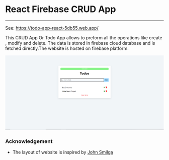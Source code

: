 # React Firebase CRUD App
---
See:  [ https://todo-app-react-5db55.web.app/ ](https://todo-app-react-5db55.web.app/)

This CRUD App Or Todo App allows to preform all the operations like create , modify and delete. The data is stored in firebase cloud database and is fetched directly.The website is hosted on firebase platform.

![website screenshot](https://raw.githubusercontent.com/Tarsh333/React-Firebase-CRUD-App/master/Screenshot.png)

### Acknowledgement
    

- The layout of website is inspired by [John Smilga](https://react-projects-10-grocery-bud.netlify.app/)
